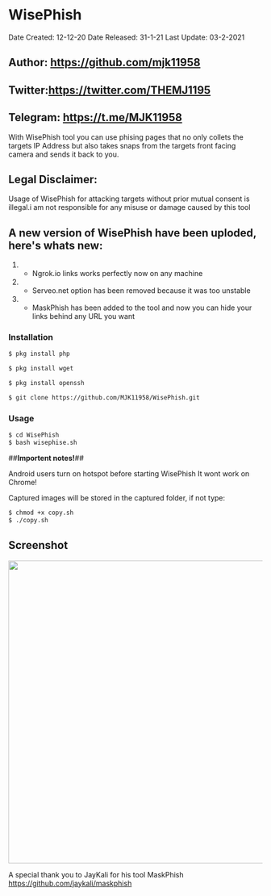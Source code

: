 # WisePhish

Date Created: 12-12-20
Date Released: 31-1-21
Last Update: 03-2-2021

## Author: https://github.com/mjk11958
## Twitter:https://twitter.com/THEMJ1195
## Telegram: https://t.me/MJK11958

With WisePhish tool you can use phising pages that no only collets the targets IP Address but also takes snaps from the targets front facing camera and sends it back to you.

## Legal Disclaimer:

Usage of WisePhish for attacking targets without prior mutual consent is illegal.i am not responsible for any misuse or damage caused by this tool


## A new version of WisePhish have been uploded, here's whats new: ##
 
 1. - Ngrok.io links works perfectly now on any machine
 2. - Serveo.net option has been removed because it was too unstable
 3. - MaskPhish has been added to the tool and now you can hide your links behind any URL you want
 
 <h3>Installation</h3>
 
```bash
$ pkg install php
```

```bash
$ pkg install wget
```

```bash
$ pkg install openssh
```

```bash
$ git clone https://github.com/MJK11958/WisePhish.git
```

<h3>Usage</h3>

```bash
$ cd WisePhish
$ bash wisephise.sh
 ```
 
 ##**Importent notes!**##
 
Android users turn on hotspot before starting WisePhish
It wont work on Chrome!

Captured images will be stored in the captured folder, if not type:

```bash
$ chmod +x copy.sh
$ ./copy.sh
```
## Screenshot
<p align="center">
	<img src="https://ibb.co/3rGFSfC" width="600px">
</p>

A special thank you to JayKali for his tool MaskPhish
https://github.com/jaykali/maskphish